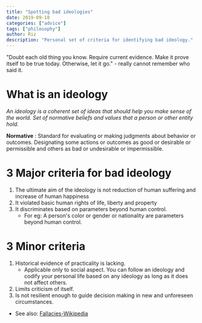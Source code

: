 ```yaml
---
title: "Spotting bad ideologies"
date: 2019-09-18
categories: ["advice"]
tags: ["philosophy"]
author: Riz
description: "Personal set of criteria for identifying bad ideology."
---
```


"Doubt each old thing you know. Require current evidence. Make it prove itself to be true today. Otherwise, let it go." - really cannot remember who said it.
 
# What is an ideology
_An ideology is a coherent set of ideas that should  help you make sense of the world._
_Set of normative beliefs and values that a person or other entity hold._

**Normative** : Standard for evaluating or making judgments about behavior or outcomes. Designating some actions or outcomes as good or desirable or permissible and others as bad or undesirable or impermissible.

# 3 Major criteria for bad ideology
1. The ultimate aim of the ideology is not reduction of human suffering and increase of human happiness
2. It violated basic human rights of life, liberty and property
3. It discriminates based on parameters beyond human control.
    - For eg: A person's color or gender or nationality are parameters beyond human control.
# 3 Minor criteria
1. Historical evidence of practicality is lacking.
   - Applicable only to social aspect. You can follow an ideology and codify your personal life based on any ideology as long as it does not affect others.
2. Limits criticism of itself.
3. Is not resilient enough to guide decision making in new and unforeseen circumstances.

- See also: [Fallacies-Wikipedia](https://en.m.wikipedia.org/wiki/List_of_fallacies)